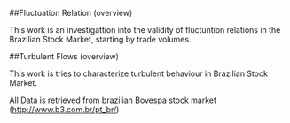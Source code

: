 ##Fluctuation Relation (overview)


This work is an investigattion into the validity of fluctuntion relations in the Brazilian Stock Market, starting by trade volumes.


##Turbulent Flows (overview)


This work is tries to characterize turbulent behaviour in Brazilian Stock Market.





All Data is retrieved from brazilian Bovespa stock market (http://www.b3.com.br/pt_br/)

